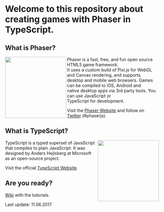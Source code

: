 # Welcome to this repository about creating games with Phaser in TypeScript.

## What is Phaser?

<img src="https://github.com/digitsensitive/phaser.typescript.tutorial/blob/master/resources/github/phaser.png" align="left" width="200"/>

Phaser is a fast, free, and fun open source HTML5 game framework.  
It uses a custom build of Pixi.js for WebGL and Canvas rendering, and supports  
desktop and mobile web browsers. Games can be compiled to iOS, Android and  
native desktop apps via 3rd party tools. You can use JavaScript or  
TypeScript for development.  

Visit the [Phaser Website](http://phaser.io) and follow on  
[Twitter](https://twitter.com/photonstorm) (#phaserjs).  
  
## What is TypeScript?

<img src="https://github.com/digitsensitive/phaser.typescript.tutorial/blob/master/resources/github/typescript.png" align="right" width="200"/>

TypeScript is a typed superset of JavaScript that compiles to plain JavaScript.
It was designed by Anders Hejlsberg at Microsoft as an open-source project.

Visit the official [TypeScript Website](https://www.typescriptlang.org).


## Are you ready?

[Wiki](https://github.com/digitsensitive/phaser.typescript.tutorial/wiki)
with the tutorials.

Last update: 11.06.2017
